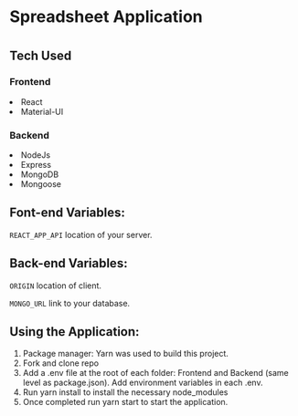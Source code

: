 
<h1>Spreadsheet Application<h1>

<h2>Tech Used</h2>

<h3>Frontend</h3>
<li>React</li>
<li>Material-UI</li>

<h3>Backend</h3>
<li>NodeJs</li>
<li>Express</li>
<li>MongoDB</li>
<li>Mongoose</li>


<h2>Font-end Variables:</h2>

`REACT_APP_API` location of your server.

<h2>Back-end Variables:</h2>

`ORIGIN` location of client.


`MONGO_URL` link to your database.

<h2>Using the Application:</h2>

<ol>
<li>Package manager: Yarn was used to build this project. </li>
<li>Fork and clone repo</li>
<li>Add a .env file at the root of each folder: Frontend and Backend (same level as package.json). Add environment variables in each .env.</li>
<li>Run yarn install to install the necessary node_modules</li>
<li>Once completed run yarn start to start the application. </li>
  </ol>

